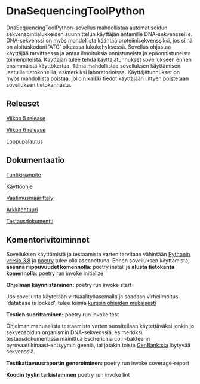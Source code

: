 # DnaSequencingToolPython
DnaSequencingToolPython-sovellus mahdollistaa automatisoidun sekvensointialukkeiden suunnittelun käyttäjän antamille DNA-sekvensseille. DNA-sekvenssi on myös mahdollista kääntää proteiinisekvenssiksi, jos siinä on aloituskodoni 'ATG' oikeassa lukukehyksessä. Sovellus ohjastaa käyttäjää tarvittaessa ja antaa ilmoituksia onnistuneista ja epäonnistuneista toimenpiteistä. Käyttäjän tulee tehdä käyttäjätunnukset sovellukseen ennen ensimmäistä käyttökertaa. Tämä mahdollistaa sovelluksen käyttämisen jaetuilla tietokoneilla, esimerkiksi laboratorioissa. Käyttäjätunnukset on myös mahdollista poistaa, jolloin kaikki tiedot käyttäjään liittyen poistetaan sovelluksen tietokannasta.

## Releaset
[Viikon 5 release](https://github.com/MattiKannisto/ot-harjoitustyo/releases/tag/viikko5)

[Viikon 6 release](https://github.com/MattiKannisto/ot-harjoitustyo/releases/tag/viikko6)

[Loppupalautus](https://github.com/MattiKannisto/ot-harjoitustyo/releases/tag/loppupalautus)

## Dokumentaatio
[Tuntikirjanpito](https://github.com/MattiKannisto/ot-harjoitustyo/blob/master/dokumentaatio/tuntikirjanpito.md)

[Käyttöohje](https://github.com/MattiKannisto/ot-harjoitustyo/blob/master/dokumentaatio/kayttoohje.md)

[Vaatimusmäärittely](https://github.com/MattiKannisto/ot-harjoitustyo/blob/master/dokumentaatio/vaatimusmaarittely.md)

[Arkkitehtuuri](https://github.com/MattiKannisto/ot-harjoitustyo/blob/master/dokumentaatio/arkkitehtuuri.md)

[Testausdokumentti](https://github.com/MattiKannisto/ot-harjoitustyo/blob/master/dokumentaatio/testaus.md)

## Komentorivitoiminnot
Sovelluksen käyttämistä ja testaamista varten tarvitaan vähintään [Pythonin versio 3.8](https://www.python.org/downloads/release/python-380/) ja [poetry](https://python-poetry.org/) tulee olla asennettuna. Ennen sovelluksen käyttämistä, **asenna riippuvuudet komennolla**: poetry install ja **alusta tietokanta komennolla**: poetry run invoke initialize

**Ohjelman käynnistäminen:** poetry run invoke start

Jos sovellusta käytetään virtuaalityöasemalla ja saadaan virheilmoitus 'database is locked', tulee toimia [kurssin ohjeiden mukaisesti](https://ohjelmistotekniikka-hy.github.io/python/toteutus#sqlite-tietokanta-lukkiutuminen-virtuaality%C3%B6asemalla)

**Testien suorittaminen:** poetry run invoke test

Ohjelman manuaalista testaamista varten suositellaan käytettäväksi jonkin jo sekvensoidun organismin DNA-sekvenssiä, esimerkiksi testausdokumentissa mainittua Escherichia coli -bakteerin pyruvaattikinaasi-entsyymin geeniä, tai jotakin toista [GenBank:sta](https://www.ncbi.nlm.nih.gov/genbank/) löytyvää sekvenssiä.

**Testikattavuusraportin generoiminen:** poetry run invoke coverage-report

**Koodin tyylin tarkistaminen** poetry run invoke lint
